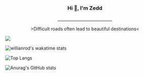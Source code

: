 ### <p align="center">Hi 👋, I'm Zedd</p>

 <p align="center">___________________________</p>
 <p align="center"> >Difficult roads often lead to beautiful destinations<</p>
 
 ![](https://komarev.com/ghpvc/?username=ziadesm&label=PROFILE+VIEWS)

![willianrod's wakatime stats](https://github-readme-stats.vercel.app/api/wakatime?username=ziadesm)

![Top Langs](https://github-readme-stats.vercel.app/api/top-langs/?username=ziadesm&layout=compact)



![Anurag's GitHub stats](https://github-readme-stats.vercel.app/api?username=ziadesm&show_icons=true&theme=synthwave)

<!--
**ziadesm/Ziadesm** is a ✨ _special_ ✨ repository because its `README.md` (this file) appears on your GitHub profile.

Here are some ideas to get you started:

- 🔭 I’m currently working on ...
- 🌱 I’m currently learning ...
- 👯 I’m looking to collaborate on ...
- 🤔 I’m looking for help with ...
- 💬 Ask me about ...
- 📫 How to reach me: ...
- 😄 Pronouns: ...
- ⚡ Fun fact: ...
-->
